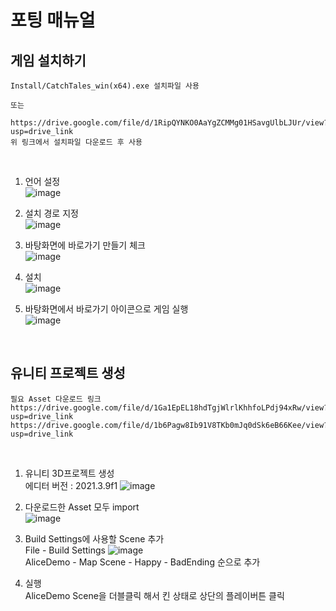 <div align="left">

# 포팅 매뉴얼

## 게임 설치하기
```
Install/CatchTales_win(x64).exe 설치파일 사용

또는

https://drive.google.com/file/d/1RipQYNKO0AaYgZCMMg01HSavgUlbLJUr/view?usp=drive_link
위 링크에서 설치파일 다운로드 후 사용
```
<br/>

1. 언어 설정<br/>
    ![image](https://github.com/woodong27/woodong27/assets/122415763/5653b575-69f3-4904-91a9-606b772ec019)

2. 설치 경로 지정<br/>
    ![image](https://github.com/woodong27/woodong27/assets/122415763/72d893d5-bd6e-48cd-8db1-73d23e2189ab)

3. 바탕화면에 바로가기 만들기 체크<br/>
    ![image](https://github.com/woodong27/woodong27/assets/122415763/35fd9c70-3fe6-4c81-bb05-f63d610ddf1a)

4. 설치<br/>
    ![image](https://github.com/woodong27/woodong27/assets/122415763/08e0764f-2bc1-4837-ab37-83d780f78577)

5. 바탕화면에서 바로가기 아이콘으로 게임 실행<br/>
    ![image](https://github.com/woodong27/woodong27/assets/122415763/034bca89-8f62-4179-b8c9-34db09419133)

<br/>

## 유니티 프로젝트 생성
```
필요 Asset 다운로드 링크
https://drive.google.com/file/d/1Ga1EpEL18hdTgjWlrlKhhfoLPdj94xRw/view?usp=drive_link
https://drive.google.com/file/d/1b6Pagw8Ib91V8TKb0mJq0dSk6eB66Kee/view?usp=drive_link
```

<br/>

1. 유니티 3D프로젝트 생성<br/>
    에디터 버전 : 2021.3.9f1
    ![image](https://github.com/woodong27/woodong27/assets/122415763/b334e250-aadb-4e11-995b-a2f62a58c2a0)

2. 다운로드한 Asset 모두 import<br/>
    ![image](https://github.com/woodong27/woodong27/assets/122415763/059ce0bc-c2f6-483d-986f-02ee203d3af1)

3. Build Settings에 사용할 Scene 추가<br/>
    File - Build Settings
    ![image](https://github.com/woodong27/woodong27/assets/122415763/a4f93588-680d-43e1-8476-c90b22e4d162)<br/>
    AliceDemo - Map Scene - Happy - BadEnding 순으로 추가

4. 실행<br/>
    AliceDemo Scene을 더블클릭 해서 킨 상태로 상단의 플레이버튼 클릭

</div>